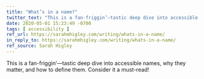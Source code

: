 ```yaml
---
title: "What’s in a name?"
twitter_text: "This is a fan-friggin’—tastic deep dive into accessible names, why they matter, and how to define them from @codingchaos."
date: 2020-05-01 15:23:49 -0700
tags: [ accessibility ]
ref_url: https://sarahmhigley.com/writing/whats-in-a-name/
in_reply_to: https://sarahmhigley.com/writing/whats-in-a-name/
ref_source: Sarah Higley
---
```


This is a fan-friggin’—tastic deep dive into accessible names, why they matter, and how to define them. Consider it a must-read!